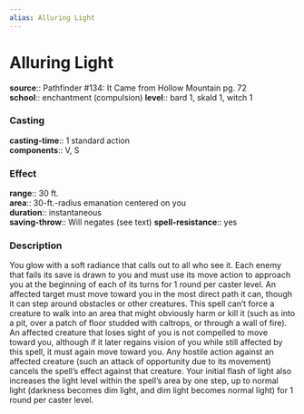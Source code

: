 ```yaml
---
alias: Alluring Light
---
```


# Alluring Light 

**source**:: Pathfinder \#134: It Came from Hollow Mountain pg. 72  
**school**:: enchantment (compulsion)
**level**:: bard 1, skald 1, witch 1

### Casting 

**casting-time**:: 1 standard action  
**components**:: V, S

### Effect 

**range**:: 30 ft.  
**area**:: 30-ft.-radius emanation centered on you  
**duration**:: instantaneous  
**saving-throw**:: Will negates (see text)
**spell-resistance**:: yes

### Description 

You glow with a soft radiance that calls out to all who see it. Each enemy that fails its save is drawn to you and must use its move action to approach you at the beginning of each of its turns for 1 round per caster level. An affected target must move toward you in the most direct path it can, though it can step around obstacles or other creatures. This spell can’t force a creature to walk into an area that might obviously harm or kill it (such as into a pit, over a patch of floor studded with caltrops, or through a wall of fire). An affected creature that loses sight of you is not compelled to move toward you, although if it later regains vision of you while still affected by this spell, it must again move toward you. Any hostile action against an affected creature (such an attack of opportunity due to its movement) cancels the spell’s effect against that creature. Your initial flash of light also increases the light level within the spell’s area by one step, up to normal light (darkness becomes dim light, and dim light becomes normal light) for 1 round per caster level.
